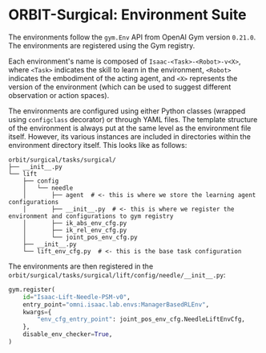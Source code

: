 # ORBIT-Surgical: Environment Suite

The environments follow the `gym.Env` API from OpenAI Gym version `0.21.0`. The environments are registered using
the Gym registry.

Each environment's name is composed of `Isaac-<Task>-<Robot>-v<X>`, where `<Task>` indicates the skill to learn
in the environment, `<Robot>` indicates the embodiment of the acting agent, and `<X>` represents the version of
the environment (which can be used to suggest different observation or action spaces).

The environments are configured using either Python classes (wrapped using `configclass` decorator) or through
YAML files. The template structure of the environment is always put at the same level as the environment file
itself. However, its various instances are included in directories within the environment directory itself.
This looks like as follows:

```tree
orbit/surgical/tasks/surgical/
├── __init__.py
└── lift
    ├── config
    │   └── needle
    │       ├── agent  # <- this is where we store the learning agent configurations
    │       ├── __init__.py  # <- this is where we register the environment and configurations to gym registry
    │       ├── ik_abs_env_cfg.py
    │       ├── ik_rel_env_cfg.py
    │       └── joint_pos_env_cfg.py
    ├── __init__.py
    └── lift_env_cfg.py  # <- this is the base task configuration
```

The environments are then registered in the `orbit/surgical/tasks/surgical/lift/config/needle/__init__.py`:

```python
gym.register(
    id="Isaac-Lift-Needle-PSM-v0",
    entry_point="omni.isaac.lab.envs:ManagerBasedRLEnv",
    kwargs={
        "env_cfg_entry_point": joint_pos_env_cfg.NeedleLiftEnvCfg,
    },
    disable_env_checker=True,
)
```
